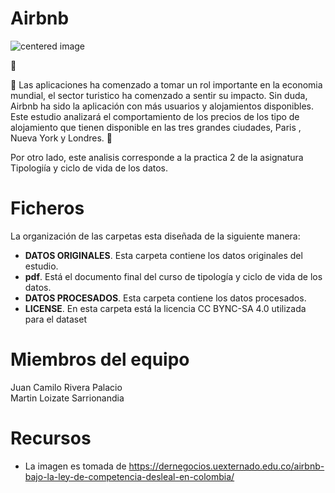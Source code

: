 # Airbnb

<img src="https://dernegocios.uexternado.edu.co/wp-content/uploads/sites/2/2020/01/airbnb-3399753_1920-1-1400x793.jpg" alt="centered image" id="logo" data-height-percentage="100" data-actual-width="140" data-actual-height="55" class="center">

:pushpin: 

:hotel:
Las aplicaciones ha comenzado a tomar un rol importante en la economia mundial, el sector turistico ha comenzado a sentir su impacto. Sin duda, Airbnb ha sido la aplicación con más usuarios y alojamientos disponibles. Este estudio analizará el comportamiento de los precios de los tipo de alojamiento que tienen disponible en las tres grandes ciudades, Paris  , Nueva York  y Londres. :sunrise:


Por otro lado, este analisis corresponde a la practica 2 de  la asignatura Tipologiía y ciclo de vida de los datos.


# Ficheros

La organización de las carpetas esta diseñada de la siguiente manera:

* **DATOS ORIGINALES**. Esta carpeta contiene los datos originales del estudio.
* **pdf**. Está el documento final del curso de tipología y ciclo de vida de los datos.
* **DATOS PROCESADOS**. Esta carpeta contiene los datos procesados. 
* **LICENSE**. En esta carpeta está la licencia CC BYNC-SA 4.0 utilizada para el dataset


# Miembros del equipo

Juan Camilo Rivera Palacio  
Martin Loizate Sarrionandia

# Recursos
* La imagen es tomada de https://dernegocios.uexternado.edu.co/airbnb-bajo-la-ley-de-competencia-desleal-en-colombia/

